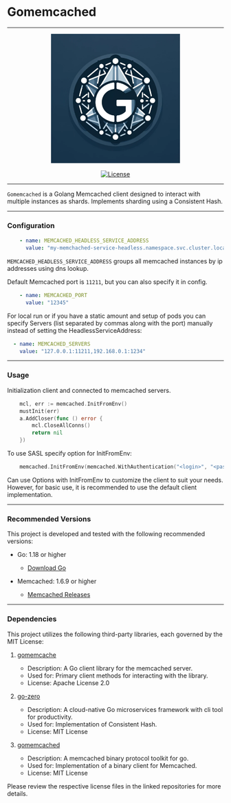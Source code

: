 # Gomemcached

---
<div align=center>
<img src="https://github.com/aliexpressru/gomemcached/raw/main/assets/logo.png" width="300"/>

[![License](https://img.shields.io/github/license/gogf/gf.svg?style=flat)](https://github.com/aliexpressru/gomemcached)
</div>

___
`Gomemcached` is a Golang Memcached client designed to interact with multiple instances as shards. Implements sharding using a Consistent Hash.
___

### Configuration

```yaml
    - name: MEMCACHED_HEADLESS_SERVICE_ADDRESS
      value: "my-memchached-service-headless.namespace.svc.cluster.local"
```

`MEMCACHED_HEADLESS_SERVICE_ADDRESS` groups all memcached instances by ip addresses using dns lookup.

Default Memcached port is `11211`, but you can also specify it in config.

```yaml
    - name: MEMCACHED_PORT
      value: "12345"
```

For local run or if you have a static amount and setup of pods you can specify Servers (list separated by commas along with the port) manually instead of setting the
HeadlessServiceAddress:

```yaml
  - name: MEMCACHED_SERVERS
    value: "127.0.0.1:11211,192.168.0.1:1234"
```

___

### Usage

Initialization client and connected to memcached servers.

```go
    mcl, err := memcached.InitFromEnv()
    mustInit(err)
    a.AddCloser(func () error {
        mcl.CloseAllConns()
        return nil
    })
```
To use SASL specify option for InitFromEnv:

```go
    memcached.InitFromEnv(memcached.WithAuthentication("<login>", "<password>"))
```

Can use Options with InitFromEnv to customize the client to suit your needs. However, for basic use, it is recommended
to use the default client implementation.

---

### Recommended Versions

This project is developed and tested with the following recommended versions:

- Go: 1.18 or higher
   - [Download Go](https://golang.org/dl/)

- Memcached: 1.6.9 or higher
   - [Memcached Releases](https://memcached.org/downloads)

--- 

### Dependencies

This project utilizes the following third-party libraries, each governed by the MIT License:

1. [gomemcache](https://github.com/bradfitz/gomemcache)
    - Description: A Go client library for the memcached server.
    - Used for: Primary client methods for interacting with the library.
    - License: Apache License 2.0

2. [go-zero](https://github.com/zeromicro/go-zero)
    - Description: A cloud-native Go microservices framework with cli tool for productivity.
    - Used for: Implementation of Consistent Hash.
    - License: MIT License

3. [gomemcached](https://github.com/dustin/gomemcached)
    - Description: A memcached binary protocol toolkit for go.
    - Used for: Implementation of a binary client for Memcached.
    - License: MIT License

Please review the respective license files in the linked repositories for more details.
